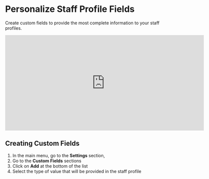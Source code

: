 # Personalize Staff Profile Fields

Create custom fields to provide the most complete information to your staff profiles.

<iframe width="640" height="308" src="https://www.loom.com/embed/a0b1be80abdd43f9b41df787d54b9ed2" frameborder="0" webkitallowfullscreen mozallowfullscreen allowfullscreen></iframe>

## Creating Custom Fields

1. In the main menu, go to the **Settings** section,
2. Go to the **Custom Fields** sections
3. Click on **Add** at the bottom of the list
4. Select the type of value that will be provided in the staff profile

